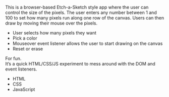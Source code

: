 <!-- Etch-a-Sketch  -->

This is a browser-based Etch-a-Sketch style app where the user can control the size of the pixels. The user enters any number between 1 and 100 to set how many pixels run along one row of the canvas. Users can then draw by moving their mouse over the pixels.

<!-- How It Works -->

- User selects how many pixels they want
- Pick a color
- Mouseover event listener allows the user to start drawing on the canvas
- Reset or erase

<!-- Why I Made It -->

For fun.  
It’s a quick HTML/CSS/JS experiment to mess around with the DOM and event listeners.

<!-- Tech Used -->

- HTML
- CSS
- JavaScript
